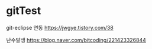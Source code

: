 # gitTest

git-eclipse 연동
https://jwgye.tistory.com/38


난수발생
https://blog.naver.com/bitcoding/221423326844
